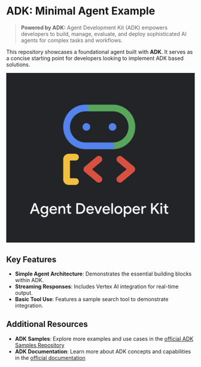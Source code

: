 # ADK: Minimal Agent Example

> **Powered by ADK:** Agent Development Kit (ADK) empowers developers to build, manage, evaluate, and deploy sophisticated AI agents for complex tasks and workflows.

This repository showcases a foundational agent built with **ADK**. It serves as a concise starting point for developers looking to implement ADK based solutions.

![ADK Logo](./../../docs/images/adk_logo.png)

## Key Features

*   **Simple Agent Architecture**: Demonstrates the essential building blocks within ADK.
*   **Streaming Responses**: Includes Vertex AI integration for real-time output.
*   **Basic Tool Use**: Features a sample search tool to demonstrate integration.

## Additional Resources

- **ADK Samples**: Explore more examples and use cases in the [official ADK Samples Repository](https://github.com/google/adk-samples)
- **ADK Documentation**: Learn more about ADK concepts and capabilities in the [official documentation](https://google.github.io/adk-docs/)
